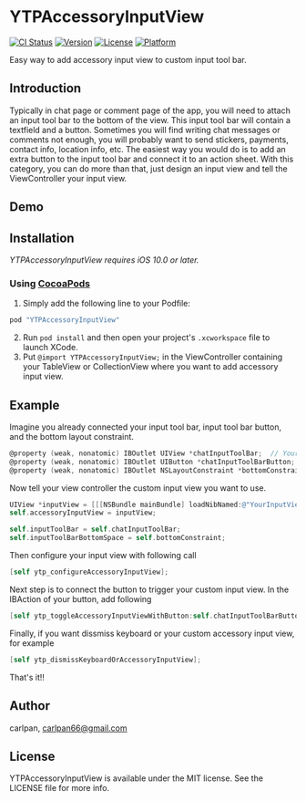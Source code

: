 # YTPAccessoryInputView

[![CI Status](http://img.shields.io/travis/carlpan/YTPAccessoryInputView.svg?style=flat)](https://travis-ci.org/carlpan/YTPAccessoryInputView)
[![Version](https://img.shields.io/cocoapods/v/YTPAccessoryInputView.svg?style=flat)](http://cocoapods.org/pods/YTPAccessoryInputView)
[![License](https://img.shields.io/cocoapods/l/YTPAccessoryInputView.svg?style=flat)](http://cocoapods.org/pods/YTPAccessoryInputView)
[![Platform](https://img.shields.io/cocoapods/p/YTPAccessoryInputView.svg?style=flat)](http://cocoapods.org/pods/YTPAccessoryInputView)

Easy way to add accessory input view to custom input tool bar.

## Introduction

Typically in chat page or comment page of the app, you will need to attach an input tool bar to the bottom of the view. This input tool bar will contain a textfield and a button. Sometimes you will find writing chat messages or comments not enough, you will probably want to send stickers, payments, contact info, location info, etc. The easiest way you would do is to add an extra button to the input tool bar and connect it to an action sheet. With this category, you can do more than that, just design an input view and tell the ViewController your input view.

## Demo

## Installation
*YTPAccessoryInputView requires iOS 10.0 or later.*

### Using [CocoaPods](http://cocoapods.org)
1. Simply add the following line to your Podfile:

```ruby
pod "YTPAccessoryInputView"
```
2. Run `pod install` and then open your project's `.xcworkspace` file to launch XCode.
3. Put `@import YTPAccessoryInputView;` in the ViewController containing your TableView or CollectionView where you want to add accessory input view.

## Example
Imagine you already connected your input tool bar, input tool bar button, and the bottom layout constraint.

```Objective-C
@property (weak, nonatomic) IBOutlet UIView *chatInputToolBar;  // Your tool bar 
@property (weak, nonatomic) IBOutlet UIButton *chatInputToolBarButton;  // Button in your tool bar to bring accessory input view up
@property (weak, nonatomic) IBOutlet NSLayoutConstraint *bottomConstraint;  // Constraint from input tool bar to the bottom of the view
```
Now tell your view controller the custom input view you want to use.

```Objective-C
UIView *inputView = [[[NSBundle mainBundle] loadNibNamed:@"YourInputView" owner:self options:nil] firstObject];
self.accessoryInputView = inputView;

self.inputToolBar = self.chatInputToolBar;
self.inputToolBarBottomSpace = self.bottomConstraint;
```
Then configure your input view with following call
```Objective-C
[self ytp_configureAccessoryInputView];
```
Next step is to connect the button to trigger your custom input view. In the IBAction of your button, add following
``` Objective-C
[self ytp_toggleAccessoryInputViewWithButton:self.chatInputToolBarButton];
```
Finally, if you want dissmiss keyboard or your custom accessory input view, for example
```Objective-C
[self ytp_dismissKeyboardOrAccessoryInputView];
```
That's it!!

## Author

carlpan, carlpan66@gmail.com

## License

YTPAccessoryInputView is available under the MIT license. See the LICENSE file for more info.
